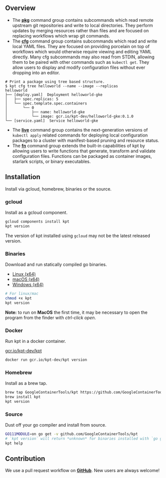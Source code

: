 ## Overview

- The [**pkg**](reference/pkg) command group contains subcommands which read remote upstream git repositories and write to local directories. They perform updates by merging resources rather than files and are focused on replacing workflows which wrap git commands.
- The [**cfg**](reference/cfg) command group contains subcommands which read and write local YAML files. They are focused on providing porcelain on top of workflows which would otherwise require viewing and editing YAML directly.
Many cfg subcommands may also read from STDIN, allowing them to be paired with other commands such as `kubectl get`.
They allow users to display and modify configuration files without ever dropping into an editor.
```
# Print a package using tree based structure.
$ kpt cfg tree helloworld --name --image --replicas
helloworld
├── [deploy.yaml]  Deployment helloworld-gke
│   ├── spec.replicas: 5
│   └── spec.template.spec.containers
│       └── 0
│           ├── name: helloworld-gke
│           └── image: gcr.io/kpt-dev/helloworld-gke:0.1.0
└── [service.yaml]  Service helloworld-gke
```
- The [**live**](reference/live) command group contains the next-generation versions of `kubectl apply` related commands for deploying local configuration packages to a cluster with manifest-based pruning and resource
status.
- The [**fn**](reference/fn) command group extends the built-in capabilities of kpt by allowing users to write functions that generate,
transform and validate configuration files. Functions can be packaged as container images, starlark scripts, or binary executables.

## Installation
Install via gcloud, homebrew, binaries or the source.

### gcloud
Install as a gcloud component.

```sh
gcloud components install kpt
kpt version
```

The version of kpt installed using `gcloud` may not be the latest released version.

### Binaries
Download and run statically compiled go binaries.

- [Linux (x64)][linux]
- [macOS (x64)][darwin]
- [Windows (x64)][windows]

```sh
# For linux/mac
chmod +x kpt
kpt version
```

**Note:** to run on **MacOS** the first time, it may be necessary to open the
program from the finder with *ctrl-click open*.

### Docker
Run kpt in a docker container.

[gcr.io/kpt-dev/kpt]

```sh
docker run gcr.io/kpt-dev/kpt version
```

### Homebrew
Install as a brew tap.

```sh
brew tap GoogleContainerTools/kpt https://github.com/GoogleContainerTools/kpt.git
brew install kpt
kpt version
```


### Source
Dust off your go compiler and install from source.

```sh
GO111MODULE=on go get -v github.com/GoogleContainerTools/kpt
# `kpt version` will return *unknown* for binaries installed with `go get`.
kpt help
```

## Contribution
We use a pull request workflow on [**GitHub**](https://github.com/GoogleContainerTools/kpt). New users are always welcome!


[linux]: https://storage.googleapis.com/kpt-dev/latest/linux_amd64/kpt
[darwin]: https://storage.googleapis.com/kpt-dev/latest/darwin_amd64/kpt
[windows]: https://storage.googleapis.com/kpt-dev/latest/windows_amd64/kpt.exe
[gcr.io/kpt-dev/kpt]: https://console.cloud.google.com/gcr/images/kpt-dev/GLOBAL/kpt?gcrImageListsize=30